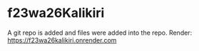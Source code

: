 # f23wa26Kalikiri
A git repo is added and files were added into the repo.
Render: https://f23wa26kalikiri.onrender.com